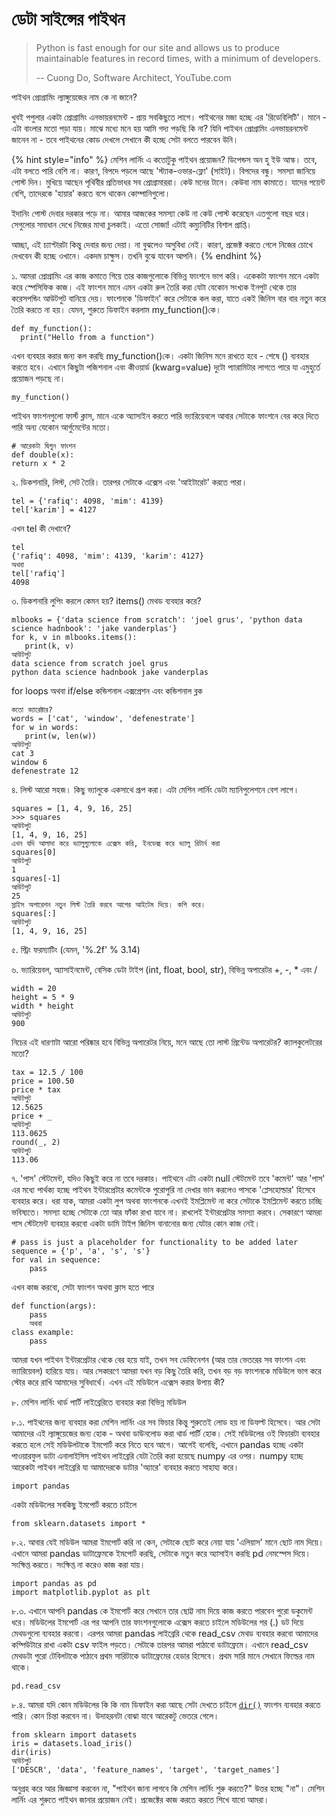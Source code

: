 # ডেটা সাইন্সের পাইথন

> Python is fast enough for our site and allows us to produce maintainable features in record times, with a minimum of developers. 
>
> -- Cuong Do, Software Architect, YouTube.com

পাইথন প্রোগ্রামিং ল্যাঙ্গুয়েজের নাম কে না জানে?

খুবই পপুলার একটা প্রোগ্রামিং এনভায়রনমেন্ট - প্রায় সবকিছুতে লাগে। পাইথনের মজা হচ্ছে এর 'রিডেবিলিটি'। মানে - এটা বাংলার মতো পড়া যায়। মাঝে মধ্যে মনে হয় আমি গদ্য পড়ছি কি না? যিনি পাইথন প্রোগ্রামিং এনভায়রনমেন্ট জানেন না - তবে পাইথনের কোড দেখলে সেখানে কী হচ্ছে সেটা বলতে পারবেন উনি। 

{% hint style="info" %}
মেশিন লার্নিং এ কতোটুকু পাইথন প্রয়োজন? ডিপেন্ডস অন হু ইউ আস্ক। তবে, এটা বলতে পারি বেশি না। কারণ, বিপদে পড়লে আছে 'স্ট্যাক-ওভার-ফ্লো' \(সাইট\)। বিপদের বন্ধু। সমস্যা জানিয়ে পোস্ট দিন। মুখিয়ে আছেন পৃথিবীর প্রতিভাধর সব প্রোগ্রামাররা। কেউ মনের টানে। কেউবা নাম কামাতে। যাদের পয়েন্ট বেশি, তাদেরকে 'হায়ার' করতে বসে থাকেন কোম্পানিগুলো।   
  
ইদানিং পোস্ট দেবার দরকার পড়ে না। আমার আজকের সমস্যা কেউ না কেউ পোস্ট করেছেন এতগুলো বছর ধরে। সেগুলোর সমাধান দেখে নিজের মাথা চুলকাই। এতো সোজা! এটাই কম্যুনিটির বিশাল প্রাপ্তি। 

আচ্ছা, এই চ্যাপ্টারটা কিন্তু দেবার জন্য দেয়া। না বুঝলেও অসুবিধা নেই। কারণ, প্রজেক্ট করতে গেলে নিজের চোখে দেখবেন কী হচ্ছে ওখানে। একদম চাক্ষুস। তখনি বুঝে যাবেন আপনি। 
{% endhint %}

১. আমরা প্রোগ্রামিং এর কাজ কমাতে গিয়ে তার কাজগুলোকে বিভিন্ন ফাংশনে ভাগ করি। একেকটা ফাংশন মানে একটা করে স্পেসিফিক কাজ। এই ফাংশন মানে এমন একটা রুল তৈরি করা যেটা যেকোন সংখ্যক ইনপুট থেকে তার করেসপন্ডিং আউটপুট বানিয়ে দেয়। ফাংশনকে 'ডিফাইন' করে সেটাকে কল করা, যাতে একই জিনিস বার বার নতুন করে তৈরি করতে না হয়। যেমন, শুরুতে ডিফাইন করলাম my\_function\(\)কে। 

```text
def my_function():
  print("Hello from a function")
```

এখন ব্যবহার করার জন্য কল করছি my\_function\(\)কে। একটা জিনিস মনে রাখতে হবে - শেষে \(\) ব্যবহার করতে হবে। এখানে কিছুটা পজিশনাল এবং কীওয়ার্ড \(kwarg=value\) দুটো প্যারামিটার লাগতে পারে যা এমুহুর্তে প্রয়োজন পড়ছে না। 

```text
my_function()
```

পাইথন ফাংশনগুলো ফার্স্ট ক্লাস, মানে একে অ্যাসাইন করতে পারি ভ্যারিয়েবলে আবার সেটাকে ফাংশনে বের করে দিতে পারি অন্য যেকোন আর্গুমেন্টের মতো। 

```text
# আরেকটা দ্বিগুন ফাংশন 
def double(x):
return x * 2
```

২. ডিকশনারি, লিস্ট, সেট তৈরি। তারপর সেটাকে এক্সেস এবং 'আইটারেট' করতে পারা।

```text
tel = {'rafiq': 4098, 'mim': 4139}
tel['karim'] = 4127
```

এখন tel কী দেখাবে?

```text
tel
{'rafiq': 4098, 'mim': 4139, 'karim': 4127}
অথবা 
tel['rafiq']
4098
```

৩. ডিকশনারি লুপিং করলে কেমন হয়?  items\(\) মেথড ব্যবহার করে?

```text
mlbooks = {'data science from scratch': 'joel grus', 'python data science hadnbook': 'jake vanderplas'}
for k, v in mlbooks.items():
   print(k, v)
আউটপুট 
data science from scratch joel grus
python data science hadnbook jake vanderplas
```

for loops অথবা if/else কন্ডিশনাল এক্সপ্রেশন এবং কন্ডিশনাল ব্লক 

```text
কতো ক্যারেক্টার? 
words = ['cat', 'window', 'defenestrate']
for w in words:
   print(w, len(w))
আউটপুট 
cat 3
window 6
defenestrate 12
```

৪. লিস্ট আরো সহজ। কিছু ভ্যালুকে একসাথে গ্রূপ করা। এটা মেশিন লার্নিং ডেটা ম্যানিপুলেশনে বেশ লাগে। 

```text
squares = [1, 4, 9, 16, 25]
>>> squares
আউটপুট 
[1, 4, 9, 16, 25]
এখন যদি আলাদা করে ভ্যালুগুলোকে এক্সেস করি, ইনডেক্স করে ভ্যালু রিটার্ন করা  
squares[0]
আউটপুট
1
squares[-1]
আউটপুট
25
স্লাইস অপারেশন নতুন লিস্ট তৈরি করবে আগের আইটেম দিয়ে। কপি করে। 
squares[:]
আউটপুট
[1, 4, 9, 16, 25]
```

৫. স্ট্রিং ফরম্যাটিং \(যেমন, '%.2f' % 3.14\)

৬. ভ্যারিয়েবল, অ্যাসাইনমেন্ট, বেসিক ডেটা টাইপ \(int, float, bool, str\), বিভিন্ন অপারেটর +, -, \* এবং /

```text
width = 20
height = 5 * 9
width * height
আউটপুট 
900
```

নিচের এই ধারণাটা আরো পরিষ্কার হবে বিভিন্ন অপারেটর নিয়ে, মনে আছে তো লাস্ট প্রিন্টেড অপারেটর? ক্যালকুলেটরের মতো?

```text
tax = 12.5 / 100
price = 100.50
price * tax
আউটপুট 
12.5625
price + _
আউটপুট 
113.0625
round(_, 2)
আউটপুট 
113.06
```

৭. 'পাস' স্টেটমেন্ট, যদিও কিছুই করে না তবে দরকার। পাইথনে এটা একটা  null স্টেটমেন্ট তবে 'কমেন্ট' আর 'পাস' এর মধ্যে পার্থক্য হচ্ছে পাইথন ইন্টারপ্রেটার কমেন্টকে পুরোপুরি না দেখার ভান করলেও পাসকে 'প্লেসহোল্ডার' হিসেবে ব্যবহার করে। ধরা যাক, আমরা একটা লুপ অথবা ফাংশনকে এখনই ইমপ্লিমেন্ট না করে সেটাকে ইমপ্লিমেন্ট করতে চাচ্ছি ভবিষ্যতে। সমস্যা হচ্ছে সেটাকে তো আর ফাঁকা রাখা যাবে না। রাখলেই ইন্টারপ্রেটার সমস্যা করবে। সেকারণে আমরা পাস স্টেটমেন্ট ব্যবহার করবো একটা ডামি টাইপ জিনিস বানানোর জন্য যেটার কোন কাজ নেই। 

```text
# pass is just a placeholder for functionality to be added later
sequence = {'p', 'a', 's', 's'}
for val in sequence:
    pass
```

এখন কাজ করবো, সেটা ফাংশন অথবা ক্লাস হতে পারে 

```text
def function(args):
    pass
    অথবা 
class example:
    pass 
```

আমরা যখন পাইথন ইন্টারপ্রেটার থেকে বের হয়ে যাই, তখন সব ডেফিনেশন \(আর তার ভেতরের সব ফাংশন এবং ভ্যারিয়েবল\) হারিয়ে যায়। আর সেকারণে আমরা যখন বড় কিছু তৈরি করি, তখন বড় বড় ফাংশনকে মডিউলে ভাগ করে স্টোর করে রাখি আমাদের সুবিধার্থে। এখন এই মডিউলে এক্সেস করার উপায় কী?

৮. মেশিন লার্নিং থার্ড পার্টি লাইব্রেরিতে ব্যবহার করা বিভিন্ন মডিউল

৮.১. পাইথনের জন্য ব্যবহার করা মেশিন লার্নিং এর সব ফিচার কিন্তু শুরুতেই লোড হয় না ডিফল্ট হিসেবে। আর সেটা আমাদের এই ল্যাঙ্গুয়েজের জন্য হোক - অথবা ডাউনলোড করা থার্ড পার্টি হোক। সেই মডিউলের ওই ফিচারটা ব্যবহার করতে হলে সেই মডিউলটাকে ইমপোর্ট করে নিতে হবে আগে। আগেই বলেছি, এখানে pandas হচ্ছে একটা পাওয়ারফুল ডাটা এনালাইসিস পাইথন লাইব্রেরি যেটা তৈরি করা হয়েছে numpy এর ওপর। numpy হচ্ছে আরেকটা পাইথন লাইব্রেরি যা আমাদেরকে ডাটার 'অ্যারে' ব্যবহার করতে সাহায্য করে।

```text
import pandas
```

একটা মডিউলের সবকিছু ইমপোর্ট করতে চাইলে 

```text
from sklearn.datasets import *
```

৮.২. আবার যেই মডিউল আমরা ইমপোর্ট করি না কেন, সেটাকে ছোট করে নেয়া যায় 'এলিয়াস' মানে ছোট নাম দিয়ে। এখানে আমরা pandas ডাটাফ্রেমকে ইমপোর্ট করছি, সেটাকে নতুন করে অ্যাসাইন করছি pd নেমস্পেস দিয়ে। সংক্ষিপ্ত করতে। সংক্ষিপ্ত না করেও কাজ করা যায়।

```text
import pandas as pd
import matplotlib.pyplot as plt
```

৮.৩. এখানে আপনি pandas কে ইমপোর্ট করে সেখানে তার ছোট্ট নাম দিয়ে কাজ করতে পারবেন পুরো ডকুমেন্ট ধরে। মডিউলের ইমপোর্ট এর পর আপনি তার ফাংশনগুলোকে এক্সেস করতে চাইলে মডিউলের পর \(.\) ডট দিয়ে মেথডগুলো ব্যবহার করবো। এরপর আমরা pandas লাইব্রেরি থেকে read\_csv মেথড ব্যবহার করবো আমাদের কম্পিউটারে রাখা একটা csv ফাইল পড়তে। সেটাকে তারপর আমরা পাঠাবো ডাটাফ্রেমে। এখানে read\_csv মেথডটা পুরো টেবিলটাকে পাঠাবে প্রথম সারিটাকে ডাটাফ্রেমের হেডার হিসেবে। প্রথম সারি মানে সেখানে ফিল্ডের নাম থাকে।

```text
pd.read_csv
```

৮.৪. আমরা যদি কোন মডিউলের কি কি নাম ডিফাইন করা আছে সেটা দেখতে চাইলে [`dir()`](https://docs.python.org/3/library/functions.html#dir) ফাংশন ব্যবহার করতে পারি। কোন চিন্তা করবেন না। উদাহরনটা বোঝা যাবে আরেকটু ভেতরে গেলে। 

```text
from sklearn import datasets
iris = datasets.load_iris()
dir(iris)
আউটপুট 
['DESCR', 'data', 'feature_names', 'target', 'target_names']
```

অনুগ্রহ করে আর জিজ্ঞাসা করবেন না, "পাইথন জানা লাগবে কি মেশিন লার্নিং শুরু করতে?" উত্তর হচ্ছে "না"। মেশিন লার্নিং এর শুরুতে পাইথন জানার প্রয়োজন নেই। প্রজেক্টের কাজ করতে করতে শিখে যাবো আমরা। 

